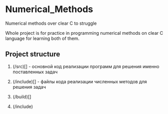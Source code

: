 # Numerical_Methods
Numerical methods over clear C to struggle


Whole project is for practice in programming numerical methods on clear C language for learning both of them.

## Project structure

1. (/src)[] - основной код реализации программ для решения именно поставленных задач

2. (/include)[] - файлы кода реализации численных методов для решения задач

3. (/build)[]

4. (/include)

